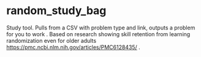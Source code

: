 # random_study_bag
Study tool. Pulls from a CSV with problem type and link, outputs a problem for you to work . Based on research showing skill retention from learning randomization even for older adults https://pmc.ncbi.nlm.nih.gov/articles/PMC6128435/ .
